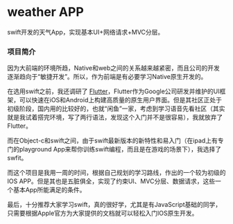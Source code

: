 # weather APP
swift开发的天气App，实现基本UI+网络请求+MVC分层。

### 项目简介
因为大前端的环境所趋，Native和web之间的关系越来越紧密，而且公司的开发逐渐趋向于“敏捷开发”。所以，作为前端是有必要学习Native原生开发的。

在选用swift之前，我还调研了 [Flutter](https://flutterchina.club/)，Flutter作为Google公司研发并维护的UI框架，可以快速在iOS和Android上构建高质量的原生用户界面。但是其社区正处于初级阶段，国内用的比较好的，也就“闲鱼”一家，考虑到学习语音先看社区（其实就是我试着搭完环境，写了两行语法，发现这个入门并不是很容易），我就放弃了Flutter。

而在Object-c和swift之间，由于swift最新版本的新特性和易入门（在ipad上有专门的playground App来帮你训练swift编程，而且是在游戏的场景下），我选择了swfit。

而这个项目是我用一周的时间，根据自己规划的学习路线，作出的一个较为初级的IOS APP。但是其也是五脏俱全，实现了约束UI、MVC分层、数据请求，这些一个基本App所能满足的条件。

最后，十分推荐大家学习swift，真的很好学，尤其是有JavaScript基础的同学，只需要根据Apple官方为大家提供的文档就可以轻松入门IOS原生开发。
